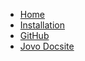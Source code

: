 - [Home](/)
- [Installation](installation.md)
- [GitHub](https://github.com/die-lautmaler/jovo-framework)
- [Jovo Docsite](https://jovo.lautmaler.ai)
